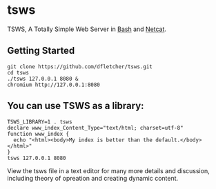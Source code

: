 # tsws
TSWS, A Totally Simple Web Server in [Bash](https://www.gnu.org/software/bash/) and [Netcat](http://nc110.sourceforge.net/).

## Getting Started

    git clone https://github.com/dfletcher/tsws.git
    cd tsws
    ./tsws 127.0.0.1 8080 &
    chromium http://127.0.0.1:8080

## You can use TSWS as a library:

    TSWS_LIBRARY=1 . tsws
    declare www_index_Content_Type="text/html; charset=utf-8"
    function www_index {
      echo "<html><body>My index is better than the default.</body></html>"
    }
    tsws 127.0.0.1 8080

View the tsws file in a text editor for many more details and discussion, including theory of opreation and creating dynamic content.
